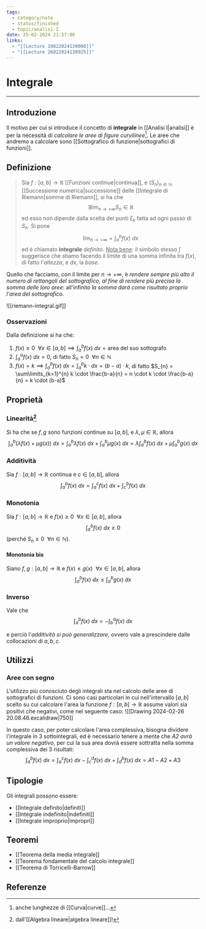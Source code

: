 ```yaml
---
tags:
  - category/note
  - status/finished
  - topic/analisi-I
date: 25-02-2024 21:57:06
links:
  - "[[Lecture 19022024130000]]"
  - "[[Lecture 26022024130925]]"
---
```

# Integrale
---
## Introduzione
Il motivo per cui si introduce il concetto di **integrale** in [[Analisi I|analisi]] è per la necessità di _calcolare le aree di figure curvilinee_[^1]. Le aree che andremo a calcolare sono [[Sottografico di funzione|sottografici di funzioni]].

## Definizione
> Sia $f: [a, b] \to \mathbb{R}$ [[Funzioni continue|continua]], e $(S_{n})_{n \in \mathbb{N}}$ [[Successione numerica|successione]] delle [[Integrale di Riemann|somme di Riemann]], si ha che
> $$\exists \lim_{n \to +\infty} S_{n} \in \mathbb{R}$$
> ed esso non dipende dalla scelta dei punti $\xi_{k}$ fatta ad ogni passo di $S_{n}$. Si pone
> $$\lim_{n \to +\infty} = \int_{a}^{b} f(x) \ dx$$
> ed è chiamato **integrale** _definito_.
> <u>Nota bene</u>: il simbolo stesso $\int$ suggerisce che stiamo facendo il limite di una somma infinita tra $f(x)$, di fatto l'_altezza_, e $dx$, la _base_.

Quello che facciamo, con il limite per $n \to +\infty$, è _rendere sempre più alto il numero di rettangoli del sottografico, al fine di rendere più precisa la somma delle loro aree_: all'infinito _la somma darà come risultato proprio l'area del sottografico_.

![[riemann-integral.gif]]

### Osservazioni
Dalla definizione si ha che:
1. $f(x) \geq 0 \ \ \forall x \in [a, b] \implies \int_{a}^{b} f(x) \ dx = \text{area del suo sottografo}$
2. $\int_{a}^{a} f(x) \ dx = 0$, di fatto $S_{n} = 0 \ \ \forall n \in \mathbb{N}$
3. $f(x) = k \implies \int_{a}^{b} f(x) \ dx = \int_{a}^{b} k \cdot dx = (b - a) \cdot k$, di fatto $S_{n} = \sum\limits_{k=1}^{n} k \cdot \frac{b-a}{n} = n \cdot k \cdot \frac{b-a}{n} = k \cdot (b-a)$

## Proprietà
### Linearità[^2]
Si ha che se $f, g$ sono funzioni continue su $[a, b]$, e $\lambda, \mu \in \mathbb{R}$, allora
$$\int_{a}^{b} (\lambda f(x) + \mu g(x)) \ dx = \int_{a}^{b} \lambda f(x) \ dx + \int_{a}^{b} \mu g(x) \ dx = \lambda \int_{a}^{b} f(x) \ dx + \mu \int_{a}^{b} g(x) \ dx$$

### Additività
Sia $f: [a, b] \to \mathbb{R}$ continua e $c \in [a, b]$, allora
$$\int_{a}^{b} f(x) \ dx = \int_{a}^{c} f(x) \ dx + \int_{c}^{b} f(x) \ dx$$

### Monotonia
Sia $f: [a, b] \to \mathbb{R}$ e $f(x) \geq 0 \ \ \forall x \in [a, b]$, allora
$$\int_{a}^{b} f(x) \ dx \geq 0$$
(perché $S_{n} \geq 0 \ \ \forall n \in \mathbb{N}$).

#### Monotonia bis
Siano $f, g: [a, b] \to \mathbb{R}$ e $f(x) \leq g(x) \ \ \forall x \in [a, b]$, allora
$$\int_{a}^{b} f(x) \ dx \leq \int_{a}^{b} g(x) \ dx$$

### Inverso
Vale che
$$\int_{a}^{b} f(x) \ dx = - \int_{b}^{a} f(x) \ dx$$

e perciò l'_additività si può generalizzare_, ovvero vale a prescindere dalle collocazioni di $a, b, c$.

## Utilizzi
### Aree con segno
L'utilizzo più conosciuto degli integrali sta nel calcolo delle aree di sottografici di funzioni. Ci sono casi particolari in cui nell'intervallo $[a, b]$ scelto su cui calcolare l'area la funzione $f: [a, b] \to \mathbb{R}$ assume valori sia positivi che negativi, come nel seguente caso:
![[Drawing 2024-02-26 20.08.46.excalidraw|750]]

In questo caso, per poter calcolare l'area complessiva, bisogna dividere l'integrale in 3 sottointegrali, ed è necessario tenere a mente che _$A2$ avrà un valore negativo_, per cui la sua area dovrà essere sottratta nella somma complessiva dei 3 risultati:
$$\int_{a}^{b} f(x) \ dx = \int_{a}^{c} f(x) \ dx - \int_{c}^{d} f(x) \ dx + \int_{d}^{b} f(x) \ dx = A1 - A2 + A3$$

## Tipologie
Gli integrali possono essere:
- [[Integrale definito|definiti]]
- [[Integrale indefinito|indefiniti]]
- [[Integrale improprio|impropri]]

## Teoremi
- [[Teorema della media integrale]]
- [[Teorema fondamentale del calcolo integrale]]
- [[Teorema di Torricelli-Barrow]]

## Referenze
[^1]: anche lunghezze di [[Curva|curve]]...
[^2]: dall'[[Algebra lineare|algebra lineare]]!